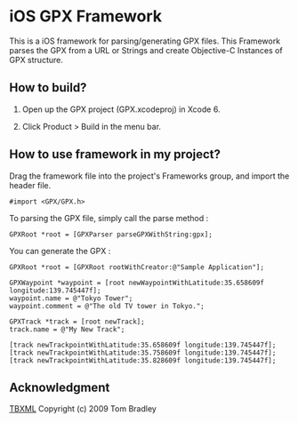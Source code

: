 iOS GPX Framework
============================

This is a iOS framework for parsing/generating GPX files.
This Framework parses the GPX from a URL or Strings and create Objective-C Instances of GPX structure. 


How to build?
---------------------------------

1. Open up the GPX project (GPX.xcodeproj) in Xcode 6.

2. Click Product > Build in the menu bar.


How to use framework in my project?
---------------------------------

Drag the framework file into the project's Frameworks group, and import the header file.

	#import <GPX/GPX.h>


To parsing the GPX file, simply call the parse method :

	GPXRoot *root = [GPXParser parseGPXWithString:gpx];


You can generate the GPX :

    GPXRoot *root = [GPXRoot rootWithCreator:@"Sample Application"];
    
    GPXWaypoint *waypoint = [root newWaypointWithLatitude:35.658609f longitude:139.745447f];
    waypoint.name = @"Tokyo Tower";
    waypoint.comment = @"The old TV tower in Tokyo.";
    
    GPXTrack *track = [root newTrack];
    track.name = @"My New Track";
    
    [track newTrackpointWithLatitude:35.658609f longitude:139.745447f];
    [track newTrackpointWithLatitude:35.758609f longitude:139.745447f];
    [track newTrackpointWithLatitude:35.828609f longitude:139.745447f];


Acknowledgment
---------------------------------

[TBXML](http://tbxml.co.uk/TBXML/TBXML_Free.html) Copyright (c) 2009 Tom Bradley